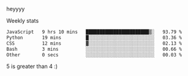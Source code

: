 heyyyy

Weekly stats
<!--START_SECTION:waka-->

```txt
JavaScript   9 hrs 10 mins   ███████████████████████▒░   93.79 %
Python       19 mins         █░░░░░░░░░░░░░░░░░░░░░░░░   03.36 %
CSS          12 mins         ▓░░░░░░░░░░░░░░░░░░░░░░░░   02.13 %
Bash         3 mins          ░░░░░░░░░░░░░░░░░░░░░░░░░   00.66 %
Other        0 secs          ░░░░░░░░░░░░░░░░░░░░░░░░░   00.03 %
```

<!--END_SECTION:waka-->
5 is greater than 4 :)
